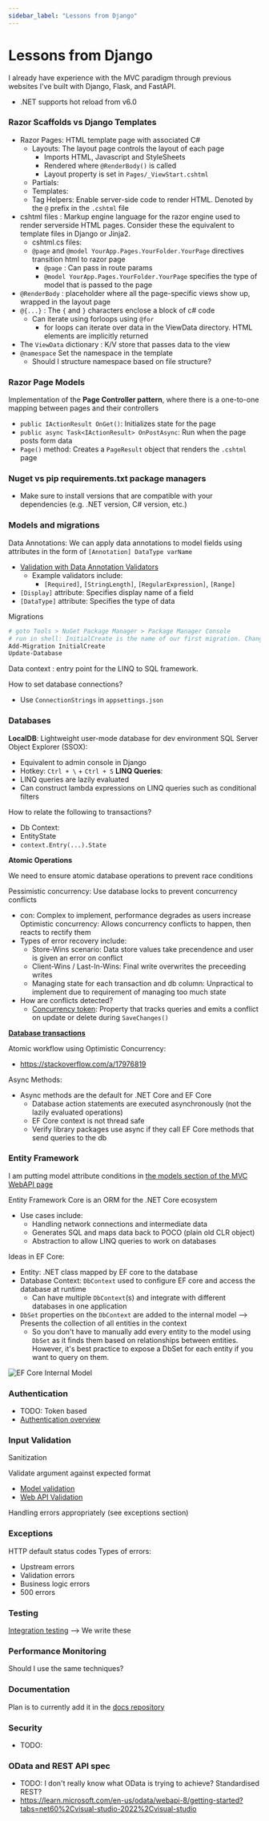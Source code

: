 ```yaml
---
sidebar_label: "Lessons from Django"
---
```


# Lessons from Django

I already have experience with the MVC paradigm through previous websites I've built with Django, Flask, and FastAPI.

- .NET supports hot reload from v6.0

### Razor Scaffolds vs Django Templates

- Razor Pages: HTML template page with associated C#
  - Layouts: The layout page controls the layout of each page
    - Imports HTML, Javascript and StyleSheets
    - Rendered where `@RenderBody()` is called
    - Layout property is set in `Pages/_ViewStart.cshtml`
  - Partials:
  - Templates:
  - Tag Helpers: Enable server-side code to render HTML. Denoted by the `@` prefix in the `.cshtml` file
- cshtml files : Markup engine language for the razor engine used to render serverside HTML pages. Consider these the equivalent to template files in Django or Jinja2.
  - cshtml.cs files:
  - `@page` and `@model YourApp.Pages.YourFolder.YourPage` directives transition html to razor page
    - `@page` : Can pass in route params
    - `@model YourApp.Pages.YourFolder.YourPage` specifies the type of model that is passed to the page
- `@RenderBody` : placeholder where all the page-specific views show up, wrapped in the layout page
- `@{...}` : The `{` and `}` characters enclose a block of c# code
  - Can iterate using forloops using `@for`
    - for loops can iterate over data in the ViewData directory. HTML elements are implicitly returned
- The `ViewData` dictionary : K/V store that passes data to the view
- `@namespace` Set the namespace in the template
  - Should I structure namespace based on file structure?

### Razor Page Models

Implementation of the **Page Controller pattern**, where there is a one-to-one mapping between pages and their controllers
- `public IActionResult OnGet()`: Initializes state for the page
- `public async Task<IActionResult> OnPostAsync`: Run when the page posts form data
- `Page()` method: Creates a `PageResult` object that renders the `.cshtml` page

### Nuget vs pip requirements.txt package managers

- Make sure to install versions that are compatible with your dependencies (e.g. .NET version, C# version, etc.)

### Models and migrations

Data Annotations: We can apply data annotations to model fields using attributes in the form of `[Annotation] DataType varName`
- [Validation with Data Annotation Validators](https://learn.microsoft.com/en-us/aspnet/mvc/overview/older-versions-1/models-data/validation-with-the-data-annotation-validators-cs)
  - Example validators include:
    - `[Required]`, `[StringLength]`, `[RegularExpression]`, `[Range]`
- `[Display]` attribute: Specifies display name of a field
- `[DataType]` attribute: Specifies the type of data

Migrations
```bash
# goto Tools > NuGet Package Manager > Package Manager Console
# run in shell: InitialCreate is the name of our first migration. Change the name to whatever the name of your migration will be
Add-Migration InitialCreate
Update-Database
```
Data context : entry point for the LINQ to SQL framework.

How to set database connections?
- Use `ConnectionStrings` in `appsettings.json`

### Databases

**LocalDB**: Lightweight user-mode database for dev environment 
SQL Server Object Explorer (SSOX):
- Equivalent to admin console in Django
- Hotkey: `Ctrl + \` + `Ctrl + S`
**LINQ Queries**: 
- LINQ queries are lazily evaluated
- Can construct lambda expressions on LINQ queries such as conditional filters

How to relate the  following to transactions?
- Db Context:
- EntityState
- `context.Entry(...).State`

**Atomic Operations**

We need to ensure atomic database operations to prevent race conditions

Pessimistic concurrency: Use database locks to prevent concurrency conflicts
- con: Complex to implement, performance degrades as users increase
Optimistic concurrency: Allows concurrency conflicts to happen, then reacts to rectify them
- Types of error recovery include:
  - Store-Wins scenario: Data store values take precendence and user is given an error on conflict
  - Client-Wins / Last-In-Wins: Final write overwrites the preceeding writes
  - Managing state for each transaction and db column: Unpractical to implement due to requirement of managing too much state
- How are conflicts detected?
  - [Concurrency token](https://learn.microsoft.com/en-us/ef/core/saving/concurrency?tabs=data-annotations): Property that tracks queries and emits a conflict on update or delete during `SaveChanges()`

[**Database transactions**](https://learn.microsoft.com/en-us/ef/core/saving/transactions)

Atomic workflow using Optimistic Concurrency:
- https://stackoverflow.com/a/17976819

Async Methods:
- Async methods are the default for .NET Core and EF Core
  - Database action statements are executed asynchronously (not the lazily evaluated operations)
  - EF Core context is not thread safe
  - Verify library packages use async if they call EF Core methods that send queries to the db


### Entity Framework

I am putting model attribute conditions in [the models section of the MVC WebAPI page](./04_mvc_webapi.md#models)

Entity Framework Core is an ORM for the .NET Core ecosystem
- Use cases include:
  - Handling network connections and intermediate data
  - Generates SQL and maps data back to POCO (plain old CLR object)
  - Abstraction to allow LINQ queries to work on databases

Ideas in EF Core:
- Entity: .NET class mapped by EF core to the database
- Database Context: `DbContext` used to configure EF core and access the database at runtime
  - Can have multiple `DbContext`(s) and integrate with different databases in one application
- `DbSet` properties on the `DbContext` are added to the internal model --> Presents the collection of all entities in the context
  - So you don't have to manually add every entity to the model using `DbSet` as it finds them based on relationships between entities. However, it's best practice to expose a DbSet for each entity if you want to query on them.


![EF Core Internal Model](imgs/ef-core-internal-model.PNG)

### Authentication

- TODO: Token based
- [Authentication overview](https://learn.microsoft.com/en-us/aspnet/core/security/authentication/?view=aspnetcore-6.0)

### Input Validation

Sanitization

Validate argument against expected format
- [Model validation](https://learn.microsoft.com/en-us/aspnet/web-api/overview/formats-and-model-binding/model-validation-in-aspnet-web-api)
- [Web API Validation](https://www.c-sharpcorner.com/article/learn-about-web-api-validation/)

Handling errors appropriately (see exceptions section)

### Exceptions

HTTP default status codes
Types of errors:
- Upstream errors
- Validation errors
- Business logic errors
- 500 errors

### Testing

[Integration testing](https://learn.microsoft.com/en-us/aspnet/core/test/integration-tests?view=aspnetcore-6.0) --> We write these

### Performance Monitoring

Should I use the same techniques?

### Documentation

Plan is to currently add it in the [docs repository](https://github.com/Yinnerston/Untitled-Gundam-Game)

### Security

- TODO:

### OData and REST API spec

- TODO: I don't really know what OData is trying to achieve? Standardised REST?
- https://learn.microsoft.com/en-us/odata/webapi-8/getting-started?tabs=net60%2Cvisual-studio-2022%2Cvisual-studio